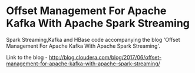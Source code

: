 # Offset Management For Apache Kafka With Apache Spark Streaming

Spark Streaming,Kafka and HBase code accompanying the blog 'Offset Management For Apache Kafka With Apache Spark Streaming'.

Link to the blog - http://blog.cloudera.com/blog/2017/06/offset-management-for-apache-kafka-with-apache-spark-streaming/

